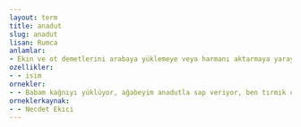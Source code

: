 ```yaml
---
layout: term
title: anadut
slug: anadut
lisan: Rumca
anlamlar:
- Ekin ve ot demetlerini arabaya yüklemeye veya harmanı aktarmaya yarayan uzun saplı, üç dişli, ahşap araç
ozellikler:
- - isim
ornekler:
- - Babam kağnıyı yüklüyor, ağabeyim anadutla sap veriyor, ben tırmık çekiyordum.
orneklerkaynak:
- - Necdet Ekici
---
```

